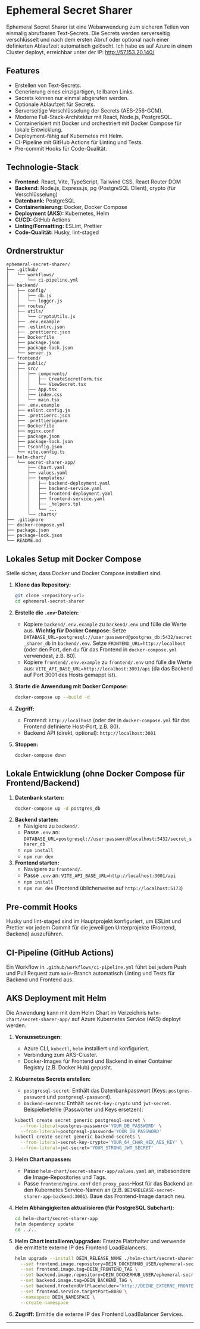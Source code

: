 # Ephemeral Secret Sharer

Ephemeral Secret Sharer ist eine Webanwendung zum sicheren Teilen von einmalig abrufbaren Text-Secrets. Die Secrets werden serverseitig verschlüsselt und nach dem ersten Abruf oder optional nach einer definierten Ablaufzeit automatisch gelöscht. Ich habe es auf Azure in einem Cluster deployt, erreichbar unter der IP: http://57.153.20.140/

## Features

*   Erstellen von Text-Secrets.
*   Generierung eines einzigartigen, teilbaren Links.
*   Secrets können nur einmal abgerufen werden.
*   Optionale Ablaufzeit für Secrets.
*   Serverseitige Verschlüsselung der Secrets (AES-256-GCM).
*   Moderne Full-Stack-Architektur mit React, Node.js, PostgreSQL.
*   Containerisiert mit Docker und orchestriert mit Docker Compose für lokale Entwicklung.
*   Deployment-fähig auf Kubernetes mit Helm.
*   CI-Pipeline mit GitHub Actions für Linting und Tests.
*   Pre-commit Hooks für Code-Qualität.

## Technologie-Stack

*   **Frontend:** React, Vite, TypeScript, Tailwind CSS, React Router DOM
*   **Backend:** Node.js, Express.js, pg (PostgreSQL Client), crypto (für Verschlüsselung)
*   **Datenbank:** PostgreSQL
*   **Containerisierung:** Docker, Docker Compose
*   **Deployment (AKS):** Kubernetes, Helm
*   **CI/CD:** GitHub Actions
*   **Linting/Formatting:** ESLint, Prettier
*   **Code-Qualität:** Husky, lint-staged

## Ordnerstruktur

```
ephemeral-secret-sharer/
├── .github/
│   └── workflows/
│       └── ci-pipeline.yml
├── backend/
│   ├── config/
│   │   ├── db.js
│   │   └── logger.js
│   ├── routes/
│   ├── utils/
│   │   └── cryptoUtils.js
│   ├── .env.example
│   ├── .eslintrc.json
│   ├── .prettierrc.json
│   ├── Dockerfile
│   ├── package.json
│   ├── package-lock.json
│   └── server.js
├── frontend/
│   ├── public/
│   ├── src/
│   │   ├── components/
│   │   │   ├── CreateSecretForm.tsx
│   │   │   └── ViewSecret.tsx
│   │   ├── App.tsx
│   │   ├── index.css
│   │   └── main.tsx
│   ├── .env.example
│   ├── eslint.config.js
│   ├── .prettierrc.json
│   ├── .prettierignore
│   ├── Dockerfile
│   ├── nginx.conf
│   ├── package.json
│   ├── package-lock.json
│   ├── tsconfig.json
│   └── vite.config.ts
├── helm-chart/
│   └── secret-sharer-app/
│       ├── Chart.yaml
│       ├── values.yaml
│       ├── templates/
│       │   ├── backend-deployment.yaml
│       │   ├── backend-service.yaml
│       │   ├── frontend-deployment.yaml
│       │   ├── frontend-service.yaml
│       │   ├── _helpers.tpl
│       │   └── ...
│       └── charts/
├── .gitignore
├── docker-compose.yml
├── package.json
├── package-lock.json
└── README.md
```

## Lokales Setup mit Docker Compose

Stelle sicher, dass Docker und Docker Compose installiert sind.

1.  **Klone das Repository:**
    ```bash
    git clone <repository-url>
    cd ephemeral-secret-sharer
    ```

2.  **Erstelle die `.env`-Dateien:**
    *   Kopiere `backend/.env.example` zu `backend/.env` und fülle die Werte aus.
        **Wichtig für Docker Compose:** Setze `DATABASE_URL=postgresql://user:password@postgres_db:5432/secret_sharer_db` in `backend/.env`.
        Setze `FRONTEND_URL=http://localhost` (oder den Port, den du für das Frontend in `docker-compose.yml` verwendest, z.B. 80).
    *   Kopiere `frontend/.env.example` zu `frontend/.env` und fülle die Werte aus:
        `VITE_API_BASE_URL=http://localhost:3001/api` (da das Backend auf Port 3001 des Hosts gemappt ist).

3.  **Starte die Anwendung mit Docker Compose:**
    ```bash
    docker-compose up --build -d
    ```

4.  **Zugriff:**
    *   Frontend: `http://localhost` (oder der in `docker-compose.yml` für das Frontend definierte Host-Port, z.B. 80).
    *   Backend API (direkt, optional): `http://localhost:3001`

5.  **Stoppen:**
    ```bash
    docker-compose down
    ```

## Lokale Entwicklung (ohne Docker Compose für Frontend/Backend)

1.  **Datenbank starten:**
    ```bash
    docker-compose up -d postgres_db
    ```
2.  **Backend starten:**
    *   Navigiere zu `backend/`.
    *   Passe `.env` an: `DATABASE_URL=postgresql://user:password@localhost:5432/secret_sharer_db`
    *   `npm install`
    *   `npm run dev`
3.  **Frontend starten:**
    *   Navigiere zu `frontend/`.
    *   Passe `.env` an: `VITE_API_BASE_URL=http://localhost:3001/api`
    *   `npm install`
    *   `npm run dev` (Frontend üblicherweise auf `http://localhost:5173`)

## Pre-commit Hooks

Husky und lint-staged sind im Hauptprojekt konfiguriert, um ESLint und Prettier vor jedem Commit für die jeweiligen Unterprojekte (Frontend, Backend) auszuführen.

## CI-Pipeline (GitHub Actions)

Ein Workflow in `.github/workflows/ci-pipeline.yml` führt bei jedem Push und Pull Request zum `main`-Branch automatisch Linting und Tests für Backend und Frontend aus.

## AKS Deployment mit Helm

Die Anwendung kann mit dem Helm Chart im Verzeichnis `helm-chart/secret-sharer-app/` auf Azure Kubernetes Service (AKS) deployt werden.

1.  **Voraussetzungen:**
    *   Azure CLI, `kubectl`, `helm` installiert und konfiguriert.
    *   Verbindung zum AKS-Cluster.
    *   Docker-Images für Frontend und Backend in einer Container Registry (z.B. Docker Hub) gepusht.

2.  **Kubernetes Secrets erstellen:**
    *   `postgresql-secret`: Enthält das Datenbankpasswort (Keys: `postgres-password` und `postgresql-password`).
    *   `backend-secrets`: Enthält `secret-key-crypto` und `jwt-secret`.
    Beispielbefehle (Passwörter und Keys ersetzen):
    ```bash
    kubectl create secret generic postgresql-secret \
      --from-literal=postgres-password='YOUR_DB_PASSWORD' \
      --from-literal=postgresql-password='YOUR_DB_PASSWORD'
    kubectl create secret generic backend-secrets \
      --from-literal=secret-key-crypto='YOUR_64_CHAR_HEX_AES_KEY' \
      --from-literal=jwt-secret='YOUR_STRONG_JWT_SECRET'
    ```

3.  **Helm Chart anpassen:**
    *   Passe `helm-chart/secret-sharer-app/values.yaml` an, insbesondere die Image-Repositories und Tags.
    *   Passe `frontend/nginx.conf` den `proxy_pass`-Host für das Backend an den Kubernetes Service-Namen an (z.B. `DEINRELEASE-secret-sharer-app-backend:3001`). Baue das Frontend-Image danach neu.

4.  **Helm Abhängigkeiten aktualisieren (für PostgreSQL Subchart):**
    ```bash
    cd helm-chart/secret-sharer-app
    helm dependency update
    cd ../..
    ```

5.  **Helm Chart installieren/upgraden:**
    Ersetze Platzhalter und verwende die ermittelte externe IP des Frontend LoadBalancers.
    ```bash
    helm upgrade --install DEIN_RELEASE_NAME ./helm-chart/secret-sharer-app/ \
      --set frontend.image.repository=DEIN_DOCKERHUB_USER/ephemeral-secret-frontend \
      --set frontend.image.tag=DEIN_FRONTEND_TAG \
      --set backend.image.repository=DEIN_DOCKERHUB_USER/ephemeral-secret-backend \
      --set backend.image.tag=DEIN_BACKEND_TAG \
      --set backend.frontendUrlPlaceholder="http://DEINE_EXTERNE_FRONTEND_IP" \
      --set frontend.service.targetPort=8080 \
      --namespace DEIN_NAMESPACE \
      --create-namespace
    ```

6.  **Zugriff:** Ermittle die externe IP des Frontend LoadBalancer Services.

---
